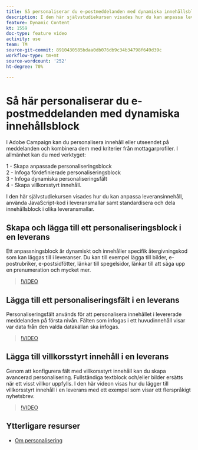 ```yaml
---
title: Så personaliserar du e-postmeddelanden med dynamiska innehållsblock
description: I den här självstudiekursen visades hur du kan anpassa leveransinnehåll, använda JavaScript-kod i leveransmallar samt standardisera och dela innehållsblock i olika leveransmallar.
feature: Dynamic Content
kt: 1559
doc-type: feature video
activity: use
team: TM
source-git-commit: 8910430585bdaa0db076db9c34b34798f649d39c
workflow-type: tm+mt
source-wordcount: '252'
ht-degree: 70%

---
```



# Så här personaliserar du e-postmeddelanden med dynamiska innehållsblock

I Adobe Campaign kan du personalisera innehåll eller utseendet på meddelanden och kombinera dem med kriterier från mottagarprofiler. I allmänhet kan du med verktyget:

1 - Skapa anpassade personaliseringsblock\
2 - Infoga fördefinierade personaliseringsblock\
3 - Infoga dynamiska personaliseringsfält\
4 - Skapa villkorsstyrt innehåll.

I den här självstudiekursen visades hur du kan anpassa leveransinnehåll, använda JavaScript-kod i leveransmallar samt standardisera och dela innehållsblock i olika leveransmallar.

## Skapa och lägga till ett personaliseringsblock i en leverans

Ett anpassningsblock är dynamiskt och innehåller specifik återgivningskod som kan läggas till i leveranser. Du kan till exempel lägga till bilder, e-postrubriker, e-postsidfötter, länkar till spegelsidor, länkar till att säga upp en prenumeration och mycket mer.

>[!VIDEO](https://video.tv.adobe.com/v/24924?quality=12)

## Lägga till ett personaliseringsfält i en leverans

Personaliseringsfält används för att personalisera innehållet i levererade meddelanden på första nivån. Fälten som infogas i ett huvudinnehåll visar var data från den valda datakällan ska infogas.

>[!VIDEO](https://video.tv.adobe.com/v/24925?quality=12)

## Lägga till villkorsstyrt innehåll i en leverans

Genom att konfigurera fält med villkorsstyrt innehåll kan du skapa avancerad personalisering. Fullständiga textblock och/eller bilder ersätts när ett visst villkor uppfylls. I den här videon visas hur du lägger till villkorsstyrt innehåll i en leverans med ett exempel som visar ett flerspråkigt nyhetsbrev.

>[!VIDEO](https://video.tv.adobe.com/v/24926?quality=12)

## Ytterligare resurser

* [Om personalisering](https://experienceleague.adobe.com/docs/campaign-classic/using/sending-messages/personalizing-deliveries/about-personalization.html?lang=en)

